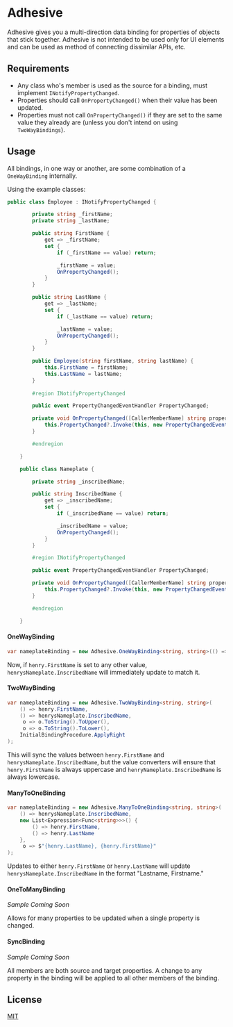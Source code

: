 ﻿# Adhesive

Adhesive gives you a multi-direction data binding for properties of objects that stick together.  Adhesive is not intended to be used only for UI elements and can be used as method of connecting dissimilar APIs, etc.

## Requirements

- Any class who's member is used as the source for a binding, must implement `INotifyPropertyChanged`.
- Properties should call `OnPropertyChanged()` when their value has been updated.
- Properties must not call `OnPropertyChanged()` if they are set to the same value they already are (unless you don't intend on using `TwoWayBindings`).

## Usage

All bindings, in one way or another, are some combination of a `OneWayBinding` internally.

Using the example classes:
```C#
public class Employee : INotifyPropertyChanged {

        private string _firstName;
        private string _lastName;

        public string FirstName {
            get => _firstName;
            set {
                if (_firstName == value) return;

                _firstName = value;
                OnPropertyChanged();
            }
        }

        public string LastName {
            get => _lastName;
            set {
                if (_lastName == value) return;

                _lastName = value;
                OnPropertyChanged();
            }
        }

        public Employee(string firstName, string lastName) {
            this.FirstName = firstName;
            this.LastName = lastName;
        }
        
        #region INotifyPropertyChanged

        public event PropertyChangedEventHandler PropertyChanged;

        private void OnPropertyChanged([CallerMemberName] string propertyName = null) {
            this.PropertyChanged?.Invoke(this, new PropertyChangedEventArgs(propertyName));
        }

        #endregion

    }

    public class Nameplate {

        private string _inscribedName;

        public string InscribedName {
            get => _inscribedName;
            set {
                if (_inscribedName == value) return;

                _inscribedName = value;
                OnPropertyChanged();
            }
        }

        #region INotifyPropertyChanged

        public event PropertyChangedEventHandler PropertyChanged;

        private void OnPropertyChanged([CallerMemberName] string propertyName = null) {
            this.PropertyChanged?.Invoke(this, new PropertyChangedEventArgs(propertyName));
        }

        #endregion

    }
```

#### OneWayBinding
```C#
var nameplateBinding = new Adhesive.OneWayBinding<string, string>(() => henrysNameplate.InscribedName, () => henry.FirstName);
```

Now, if `henry.FirstName` is set to any other value, `henrysNameplate.InscribedName` will immediately update to match it.


#### TwoWayBinding
```C#
var nameplateBinding = new Adhesive.TwoWayBinding<string, string>(
	() => henry.FirstName, 
	() => henrysNameplate.InscribedName, 
	 o => o.ToString().ToUpper(), 
	 o => o.ToString().ToLower(), 
	InitialBindingProcedure.ApplyRight
);
```

This will sync the values between `henry.FirstName` and `henrysNameplate.InscribedName`, but the value converters will ensure that `henry.FirstName` is always uppercase and `henryNameplate.InscribedName` is always lowercase.

#### ManyToOneBinding
```C#
var nameplateBinding = new Adhesive.ManyToOneBinding<string, string>(
	() => henrysNameplate.InscribedName,
	new List<Expression<Func<string>>>() {
		() => henry.FirstName,
		() => henry.LastName
	},
	 o => $"{henry.LastName}, {henry.FirstName}"
);
```

Updates to either `henry.FirstName` or `henry.LastName` will update `henrysNameplate.InscribedName` in the format "Lastname, Firstname."


#### OneToManyBinding
*Sample Coming Soon*

Allows for many properties to be updated when a single property is changed.


#### SyncBinding
*Sample Coming Soon*

All members are both source and target properties.  A change to any property in the binding will be applied to all other members of the binding.


## License
[MIT](https://choosealicense.com/licenses/mit/)
